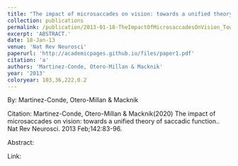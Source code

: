 ```yaml
---
title: "The impact of microsaccades on vision: towards a unified theory of saccadic function."
collection: publications
permalink: /publication/2013-01-18-TheImpactOfMicrosaccadesOnVision_TowardsAUnifiedTheoryOfSaccadi
excerpt: 'ABSTRACT.'
date: 18-Jan-13
venue: 'Nat Rev Neurosci'
paperurl: 'http://academicpages.github.io/files/paper1.pdf'
citation: 'a'
authors: 'Martinez-Conde, Otero-Millan & Macknik'
year: '2013'
coloryear: 103,36,222,0.2
---
```


By: Martinez-Conde, Otero-Millan & Macknik

Citation: Martinez-Conde, Otero-Millan & Macknik(2020) The impact of microsaccades on vision: towards a unified theory of saccadic function.. Nat Rev Neurosci. 2013 Feb;142:83-96. 

Abstract: 

Link: 
